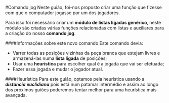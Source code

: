 #Comando jog
Neste guião, foi-nos proposto criar uma função que fizesse com que o computador jogasse por um dos 
jogadores.

Para isso foi necessário criar um ****módulo de listas ligadas genérico****, neste módulo são criadas várias
funções relacionadas com listas e auxiliares para a criação do nosso ****comando jog****.

####Informações sobre este novo comando
Este comando devia:

- Varrer todas as posições vizinhas da peça branca que estejam livres e armazená-las numa **lista ligada** de posições;
- Usar uma **heurística** para escolher qual é a jogada que vai ser efetuada;
- Fazer essa jogada e mudar o jogador atual.

####Heurística
Para este guião, optamos pela heurística usando a ***distancia euclidiana*** pois está num patamar intermédio e assim 
ao longo dos próximos guiões poderemos tentar melhor para uma heurística mais avançada.
    